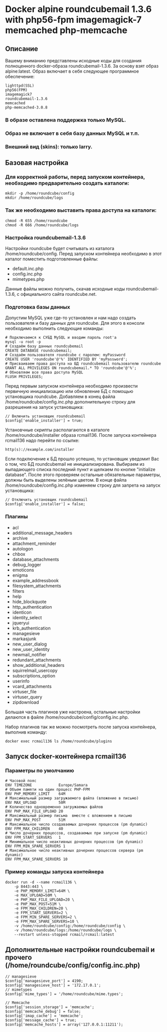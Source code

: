# Docker alpine roundcubemail 1.3.6 with php56-fpm imagemagick-7 memcached php-memcache

## Описание

Вашему вниманию представлены исходные коды для создания полноценного docker-образа roundcubemail-1.3.6.
За основу взят образ alpine:latest.
Образ включает в себя следующее программное обеспечение:
```
lighttpd(SSL)
php56(FPM)
imagemagick7
roundcubemail-1.3.6
memcached
php-memcached-3.0.8
```
### В образе оставлена поддержка только MySQL.
### Образ не включает в себя базу данных MySQL и т.п.
### Внешний вид (skins): только larry.


## Базовая настройка
### Для корректной работы, перед запуском контейнера, необходимо предварительно создать каталоги:
```
mkdir -p /home/roundcube/config
mkdir /home/roundcube/logs
```
### Так же необходимо выставить права доступа на каталоги:
```
chmod -R 655 /home/roundcube
chmod -R 666 /home/roundcube/logs
```
### Настройка roundcubemail-1.3.6
Настройки roundcube будет считывать из каталога /home/roundcube/config.
Перед запуском контейнера необходимо в этот каталог поместить подготовленные файлы:
- default.inc.php
- config.inc.php
- mimetypes.php

Данные файлы можно получить, скачав исходные коды roundcubemail-1.3.6, с официального сайта roundcube.net.

### Подготовка базы данных
Допустим MySQL уже где-то установлен и нам надо создать пользователя и базу данных для roundcube.
Для этого в консоли необходимо выполнить следующие команды:

```
# Подключаемся к СУБД MySQL и вводим пароль root'а
mysql -u root -p
# Создаём базу данных roundcubemail
CREATE DATABASE roundcubemail;
# Создаём пользователя roundcube с паролем: myPassword
CREATE USER 'roundcube'@'%' IDENTIFIED BY 'myPassword';
# Присваиваем права доступа на БД roundcubemail пользователю roundcube
GRANT ALL PRIVILEGES ON roundcubemail.* TO 'roundcube'@'%';
# Обновляем все права доступа MySQL
FLUSH PRIVILEGES;
```
Перед первым запуском контейнера необходимо произвести первичную инициализацию или обновление БД с помощью установщика roundcube.
Добавляем в конец файла /home/roundcube/config.inc.php дополнительную строку для разрешения на запуск установщика:
```
// Включить установщик roundcubemail
$config['enable_installer'] = true;
```
Установчные скрипты располагаются в каталоге /home/roundcube/installer образа rcmail136.
После запуска контейнера rcmail136 надо перейти по ссылке:
```
http(s)://example.com/installer
```
Если подключение к БД прошло успешно, то установщик уведомит Вас о том, что БД roundcubemail не инициализирована.
Выбираем из выпадающего списка последний пункт и щелкаем по кнопке "initialize database".
После этого проверяем остальные обязательные параметры, должны быть выделены зелёным цветом.
В конце файла /home/roundcube/config.inc.php изменяем строку для запрета на запуск установщика:
```
// Отключить установщик roundcubemail
$config['enable_installer'] = false;
```

### Плагины
- acl
- additional_message_headers
- archive
- attachment_reminder
- autologon
- chbox
- database_attachments
- debug_logger
- emoticons
- enigma
- example_addressbook
- filesystem_attachments
- filters
- help
- hide_blockquote
- http_authentication
- identicon
- identity_select
- jqueryui
- krb_authentication
- managesieve
- markasjunk
- new_user_dialog
- new_user_identity
- newmail_notifier
- redundant_attachments
- show_additional_headers
- squirrelmail_usercopy
- subscriptions_option
- userinfo
- vcard_attachments
- virtuser_file
- virtuser_query
- zipdownload

Большая часть плагинов уже настроена, остальные настройки делаются в файле /home/roundcube/config/config.inc.php.

Набор плагинов так же можно посмотреть после запуска контейнера, выполнив команду:
```
docker exec rcmail136 ls /home/roundcube/plugins
```

## Запуск docker-контейнера rcmail136
### Параметры по умолчанию
```
# Часовой пояс
ENV TIMEZONE            Europe/Samara
# Объем памяти на один процесс PHP-FPM
ENV PHP_MEMORY_LIMIT    64M
# Максимальный размер загружаемого файла (вложение в письмо)
ENV MAX_UPLOAD          50M
# Количество одновременно загружаемых файлов
ENV PHP_MAX_FILE_UPLOAD 20
# Максимальный размер письма  вместе с вложением в письмо
ENV PHP_MAX_POST        51M
# Максимальное число создаваемых дочерних процессов (pm dynamic)
ENV FPM_MAX_CHILDREN 	40
# Число дочерних процессов, создаваемых при запуске (pm dynamic)
ENV FPM_START_SERVERS 	1
# Минимальное число неактивных дочерних процессов (pm dynamic)
ENV FPM_MIN_SPARE_SERVERS 1
# Максимальное число неактивных дочерних процессов сервера (pm dynamic)
ENV FPM_MAX_SPARE_SERVERS 10
```
### Пример команды запуска контейнера
```
docker run -d --name rcmail136 \
    -p 8443:443 \
    -e PHP_MEMORY_LIMIT=64M \
    -e MAX_UPLOAD=50M \
    -e PHP_MAX_FILE_UPLOAD=20 \
    -e PHP_MAX_POST=51M \
    -e FPM_MAX_CHILDREN=20 \
    -e FPM_START_SERVERS=2 \
    -e FPM_MIN_SPARE_SERVERS=2 \
    -e FPM_MAX_SPARE_SERVERS=10 \
    -v /home/roundcube/config:/home/roundcube/config \
    -v /home/roundcube/logs:/home/roundcube/logs \
    --restart unless-stopped rcmail/rcmail:latest
```
## Дополнительные настройки roundcubemail и прочего (/home/roundcube/config/config.inc.php)
```
// managesieve
$config['managesieve_port'] = 4190;
$config['managesieve_host'] = '172.17.0.1';
// mimetypes
$config['mime_types'] = '/home/roundcube/mime.types';

// Memcache
$config['session_storage'] = 'memcache';
$config['memcache_debug'] = false;
$config['imap_cache'] = 'memcache';
$config['message_cache'] = true;
$config['memcache_hosts'] = array('127.0.0.1:11211');
```
